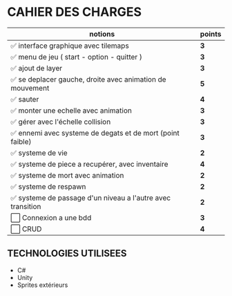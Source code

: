 # CAHIER DES CHARGES

| notions |  points |
|---|---|
| ✅ interface graphique avec tilemaps | **3** |
| ✅ menu de jeu ( start - option - quitter ) | **3** |
| ✅ ajout de layer | **3** |
| ✅ se deplacer gauche, droite avec animation de mouvement | **5** |
| ✅ sauter | **4** |
| ✅ monter une echelle avec animation | **3** |
| ✅ gérer avec l'échelle collision | **3** |
| ✅ ennemi avec systeme de degats et de mort (point faible) | **3** |
| ✅ systeme de vie | **2** |
| ✅ systeme de piece a recupérer, avec inventaire | **4** |
| ✅ systeme de mort avec animation | **2** |
| ✅ systeme de respawn  | **2** |
| ✅ systeme de passage d'un niveau a l'autre avec transition | **2** |
| ⬜ Connexion a une bdd | **3** |
| ⬜ CRUD | **4** |

## TECHNOLOGIES UTILISEES

- C#
- Unity
- Sprites extérieurs
